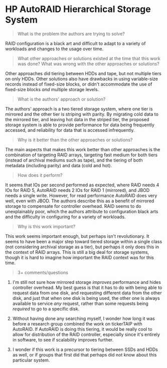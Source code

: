 # HP AutoRAID Hierarchical Storage System

> What is the problem the authors are trying to solve?

RAID configuration is a black art and difficult to adapt to a variety of
workloads and changes to the usage over time.

> What other approaches or solutions existed at the time that this
> work was done? What was wrong with the other approaches or solutions?

Other approaches did tiering between HDDs and tape, but not multiple tiers
on only HDDs. Other solutions also have drawbacks in using variable-size
records instead of fixed-size blocks, or didn't accommodate the use of
fixed-size blocks *and* multiple storage levels.

> What is the authors' approach or solution?

The authors' approach is a two tiered storage system, where one tier
is mirrored and the other tier is striping with parity. By migrating
cold data to the mirrored tier, and leaving hot data in the striped
tier, the proposed storage system is able to provide performance for
data being frequently accessed, and reliability for data that is
accessed infrequently.

> Why is it better than the other approaches or solutions?

The main aspects that makes this work better than other approaches is
the combination of targeting RAID arrays, targeting fast medium for
both tiers (instead of archival mediums such as tape), and the tiering
of both metadata (including parity) and data (cold and hot).

> How does it perform?

It seems that IOs per second performed as expected, where RAID needs
4 IOs for RAID 5, AutoRAID needs 2 IOs for RAID 1 (mirrored), and JBOD
needs a single write. However, for read performance AutoRAID does very
well, even with JBOD. The authors describe this as a benefit of mirrored
storage to compensate for controller overhead. RAID seems to do unexplainably
poor, which the authors attribute to configuration black arts and the
difficulty in configuring for a variety of workloads.

> Why is this work important?

This work seems important enough, but perhaps isn't revolutionary.
It seems to have been a major step toward tiered storage within a single
class (not considering archival storage as a tier), but perhaps it only does
this in the context of RAID arrays. This is still a big deal for storage
systems, though it is hard to imagine how important the RAID context was
for this time.

> 3+ comments/questions

1. I'm still not sure how mirrored storage *improves* performance and hides
   controller overhead. My best guess is that it has to do with being able to
   request data from one disk, and requesting different data from the other disk,
   and just that when one disk is being used, the other one is always available
   to service *any* request, rather than some requests being *required* to go
   to a specific disk.

2. Without having done any searching myself, I wonder how long it was before
   a research group combined the work on tickerTAIP with AutoRAID. If AutoRAID
   is doing this tiering, it would be really cool to allow for distribution of the
   RAID controller, especially since it's entirely in software, to see if
   scalability improves further.
   
3. I wonder if this work is a precursor to tiering between SSDs and HDDs as well,
   or if groups that first did that perhaps did not know about this particular
   system.
